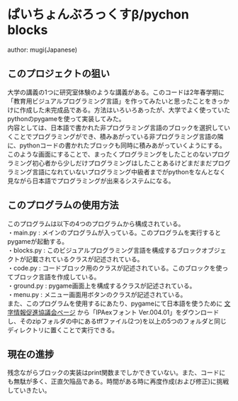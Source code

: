 # ぱいちょんぶろっくすβ/pychon blocks
author: mugi(Japanese)

## このプロジェクトの狙い
大学の講義の1つに研究室体験のような講義がある。このコードは2年春学期に「教育用ビジュアルプログラミング言語」を作ってみたいと思ったことをきっかけに作成した未完成品である。方法はいろいろあったが、大学でよく使っていたpythonのpygameを使って実装してみた。  
内容としては、日本語で書かれた非プログラミング言語のブロックを選択していくことでプログラミングができ、積みあがっている非プログラミング言語の隣に、pythonコードの書かれたブロックも同時に積みあがっていくようにする。このような画面にすることで、まったくプログラミングをしたことのないプログラミング初心者から少しだけプログラミングはしたことあるけどまだまだプログラミング言語になれていないプログラミング中級者までがpythonをなんとなく見ながら日本語でプログラミングが出来るシステムになる。

## このプログラムの使用方法
このプログラムは以下の4つのプログラムから構成されている。  
・main.py   : メインのプログラムが入っている。このプログラムを実行するとpygameが起動する。  
・blocks.py : このビジュアルプログラミング言語を構成するブロックオブジェクトが記載されているクラスが記述されている。  
・code.py   : コードブロック用のクラスが記述されている。このブロックを使ってブロック言語を作成している。  
・ground.py : pygame画面上を構成するクラスが記述されている。  
・menu.py   : メニュー画面用ボタンのクラスが記述されている。  
また、このプログラムを使用するにあたり、pygameにて日本語を使うために [文字情報促進協議会ページ](https://moji.or.jp/ipafont/ipafontdownload/) から「IPAexフォント Ver.004.01」をダウンロードし、そのzipフォルダの中にあるtffファイル(2つ)を以上の5つのフォルダと同じディレクトリに置くことで実行できる。

## 現在の進捗
残念ながらブロックの実装はprint関数までしかできていない。また、コードにも無駄が多く、正直欠陥品である。時間がある時に再度作成(および修正)に挑戦していきたい。
